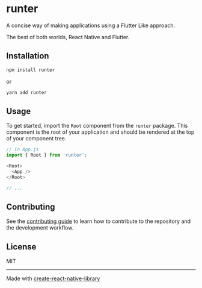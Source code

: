 # runter

A concise way of making applications using a Flutter Like approach.

The best of both worlds, React Native and Flutter.

## Installation

```sh
npm install runter
```

 or

```sh
yarn add runter
```

## Usage

To get started, import the `Root` component from the `runter` package. This component is the root of your application and should be rendered at the top of your component tree.

```js
// in App.js
import { Root } from 'runter';

<Root>
  <App />
</Root>

// ...

```

## Contributing

See the [contributing guide](CONTRIBUTING.md) to learn how to contribute to the repository and the development workflow.

## License

MIT

---

Made with [create-react-native-library](https://github.com/callstack/react-native-builder-bob)
